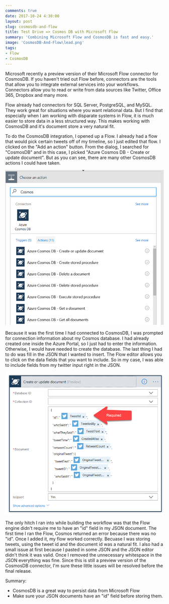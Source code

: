 ```yaml
---
comments: true
date: 2017-10-24 4:30:00
layout: post
slug: cosmosdb-and-flow
title: Test Drive => Cosmos DB with Microsoft Flow
summary: 'Combining Microsoft Flow and CosmosDB is fast and easy.'
image: 'CosmosDB-And-Flow\lead.png'
tags:
- Flow
- CosmosDB
---
```


Microsoft recently a preview version of their Microsoft Flow connector for CosmosDB. If you haven't tried out Flow before, connectors are the tools that allow you to integrate external services into your workflows. Connectors allow you to read or write from data sources like Twitter, Office 365, Dropbox and many more. 

Flow already had connectors for SQL Server, PostgreSQL, and MySQL. They work great for situations where you want relational data. But I find that especially when I am working with disparate systems in Flow, it is much easier to store data in a less structured way. This makes working with CosmosDB and it's document store a very natural fit. 

To do the CosmosDB integration, I opened up a Flow. I already had a flow that would pick certain tweets off of my timeline, so I just edited that flow. I clicked on the "Add an action" button. From the dialog, I searched for "CosmosDB" and in this case, I picked "Azure Cosmos DB - Create or update document". But as you can see, there are many other CosmosDB actions I could have taken.

[![](/img/posts/CosmosDB-And-Flow/ChoosingACosmosDBAction.png)](/img/posts/CosmosDB-And-Flow/ChoosingACosmosDBAction.png)

Because it was the first time I had connected to CosmosDB, I was prompted for connection information about my Cosmos database. I had already created one inside the Azure Portal, so I just had to enter the information. Otherwise, I would have needed to create the database. The last thing I had to do was fill in the JSON that I wanted to insert. The Flow editor allows you to click on the data fields that you want to include. So in my case, I was able to include fields from my twitter input right in the JSON.

[![](/img/posts/CosmosDB-And-Flow/ConfiguringTheCosmosDBConnector.png)](/img/posts/CosmosDB-And-Flow/ConfiguringTheCosmosDBConnector.png)

The only hitch I ran into while building the workflow was that the Flow engine didn't require me to have an "id" field in my JSON document. The first time I ran the Flow, Cosmos returned an error because there was no "id". Once I added it, my flow worked correctly. Becuase I was storing tweets, using the tweet id and the document id was a natural fit.  I also had a small issue at first because I pasted in some JSON and the JSON editor didn't think it was valid. Once I removed the unnecessary whitespace in the JSON everything was fine. Since this is still a preview version of the CosmosDB connector, I'm sure these little issues will be resolved before the final release. 

Summary:
* CosmosDB is a great way to persist data from Microsoft Flow
* Make sure your JSON documents have an "id" field before storing them.

